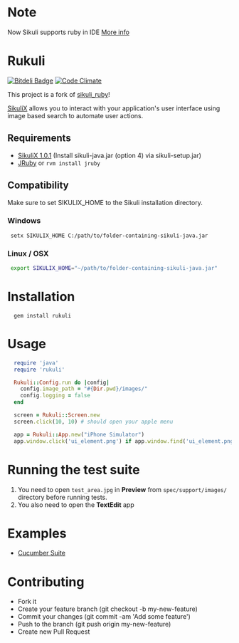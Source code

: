 # Note
Now Sikuli supports ruby in IDE [More info](https://github.com/andreanastacio/Rukuli/issues/19)

# Rukuli

[![Bitdeli Badge](https://d2weczhvl823v0.cloudfront.net/andreanastacio/rukuli/trend.png)](https://bitdeli.com/free "Bitdeli Badge")
[![Code Climate](https://codeclimate.com/github/andreanastacio/Rukuli.png)](https://codeclimate.com/github/andreanastacio/Rukuli)

This project is a fork of [sikuli_ruby](https://github.com/chaslemley/sikuli_ruby)!

[SikuliX](http://www.sikulix.com/) allows you to interact with your application's user interface using image based search to automate user actions.

## Requirements

* [SikuliX 1.0.1](https://launchpad.net/sikuli/+download) (Install sikuli-java.jar (option 4) via sikuli-setup.jar)
* [JRuby](http://jruby.org/download) or ```rvm install jruby```

## Compatibility

Make sure to set SIKULIX_HOME to the Sikuli installation directory.

### Windows

```
 setx SIKULIX_HOME C:/path/to/folder-containing-sikuli-java.jar
```

### Linux / OSX
```bash
 export SIKULIX_HOME="~/path/to/folder-containing-sikuli-java.jar"
```

# Installation
```
  gem install rukuli
```

# Usage

```ruby
  require 'java'
  require 'rukuli'

  Rukuli::Config.run do |config|
    config.image_path = "#{Dir.pwd}/images/"
    config.logging = false
  end

  screen = Rukuli::Screen.new
  screen.click(10, 10) # should open your apple menu

  app = Rukuli::App.new("iPhone Simulator")
  app.window.click('ui_element.png') if app.window.find('ui_element.png')
```

# Running the test suite

1. You need to open `test_area.jpg` in **Preview** from `spec/support/images/` directory
before running tests.
2. You also need to open the **TextEdit** app

# Examples

* [Cucumber Suite](https://github.com/chaslemley/cucumber_sikuli)

# Contributing

* Fork it
* Create your feature branch (git checkout -b my-new-feature)
* Commit your changes (git commit -am 'Add some feature')
* Push to the branch (git push origin my-new-feature)
* Create new Pull Request
